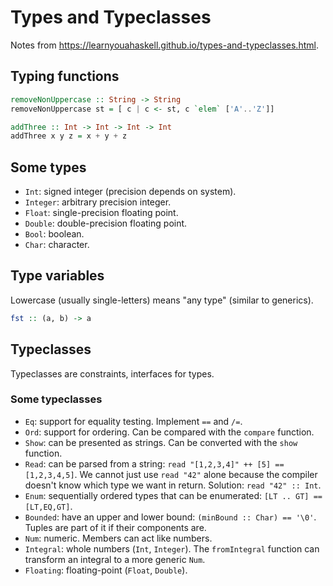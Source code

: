 # Types and Typeclasses

Notes from <https://learnyouahaskell.github.io/types-and-typeclasses.html>.

## Typing functions

```hs
removeNonUppercase :: String -> String
removeNonUppercase st = [ c | c <- st, c `elem` ['A'..'Z']]
```

```hs
addThree :: Int -> Int -> Int -> Int  
addThree x y z = x + y + z
```

## Some types

* `Int`: signed integer (precision depends on system).
* `Integer`: arbitrary precision integer.
* `Float`: single-precision floating point.
* `Double`: double-precision floating point.
* `Bool`: boolean.
* `Char`: character.

## Type variables

Lowercase (usually single-letters) means "any type" (similar to generics).

```hs
fst :: (a, b) -> a
```

## Typeclasses

Typeclasses are constraints, interfaces for types.

### Some typeclasses

* `Eq`: support for equality testing. Implement `==` and `/=`.
* `Ord`: support for ordering. Can be compared with the `compare` function.
* `Show`: can be presented as strings. Can be converted with the `show` function.
* `Read`: can be parsed from a string: `read "[1,2,3,4]" ++ [5] == [1,2,3,4,5]`.
  We cannot just use `read "42"` alone because the compiler doesn't know which type
  we want in return. Solution: `read "42" :: Int`.
* `Enum`: sequentially ordered types that can be enumerated: `[LT .. GT] == [LT,EQ,GT]`.
* `Bounded`: have an upper and lower bound: `(minBound :: Char) == '\0'`.
  Tuples are part of it if their components are.
* `Num`: numeric. Members can act like numbers.
* `Integral`: whole numbers (`Int`, `Integer`).
  The `fromIntegral` function can transform an integral to a more generic `Num`.
* `Floating`: floating-point (`Float`, `Double`).
